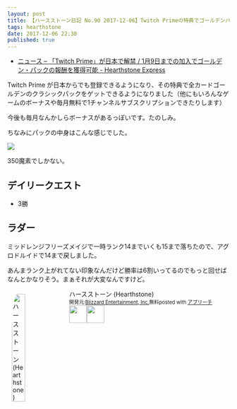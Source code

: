 ```yaml
---
layout: post
title: 【ハースストーン日記 No.90 2017-12-06】Twitch Primeの特典でゴールデンパックをゲット！
tags: hearthstone
date: 2017-12-06 22:30
published: true
---
```


* [ニュース – 「Twitch Prime」が日本で解禁 / 1月9日までの加入でゴールデン・パックの報酬を獲得可能 - Hearthstone Express](http://hs-exp.jp/2017-12-06/news-twitch-prime-started-in-japan/)

Twitch Prime が日本からでも登録できるようになり、その特典で全カードゴールデンのクラシックパックをゲットできるようになりました（他にもいろんなゲームのボーナスや毎月無料で1チャンネルサブスクリプションできたりします）

今後も毎月なんかしらボーナスがあるっぽいです。たのしみ。

ちなみにパックの中身はこんな感じでした。

![](https://gyazo.com/f4ad5e398dd274201ee1cfd67871ba7f.png)

350魔素でしかない。

## デイリークエスト

* 3勝

## ラダー

ミッドレンジフリーズメイジで一時ランク14までいくも15まで落ちたので、アグロドルイドで14まで戻しました。

あんまランク上がれてない印象なんだけど勝率は6割いってるのでもっと回せばなんとかなりそう。まぁそれが大変なんですけど。


<div id="appreach-box" style="text-align:left;"><img id="appreach-image" src="https://lh6.ggpht.com/J-_wYHXVmR86Mvq6KNHiSvR0T3WH4wHgVC0OLQEIa1FHVbXARD0zafLA8JEUjo-CqDw=w170" alt="ハースストーン (Hearthstone)" style="float:left; margin:10px; width:25%; max-width:120px; border-radius:10%;"><div class="appreach-info" style="margin: 10px;"><div id="appreach-appname">ハースストーン (Hearthstone)</div><div id="appreach-developer" style="font-size:80%; display:inline-block; _display:inline;">開発元:<a id="appreach-developerurl" href="https://itunes.apple.com/jp/developer/blizzard-entertainment-inc/id306862900?uo=4" target="_blank" rel="nofollow">Blizzard Entertainment, Inc.</a></div><div id="appreach-price" style="font-size:80%; display:inline-block; _display:inline;">無料</div><div class="appreach-powered" style="font-size:80%; display:inline-block; _display:inline;">posted with <a href="http://mama-hack.com/app-reach/" title="アプリーチ" target="_blank" rel="nofollow">アプリーチ</a></div><div class="appreach-links" style="float: left;"><div id="appreach-itunes-link" style="display: inline-block; _display: inline;"><a id="appreach-itunes" href="https://itunes.apple.com/jp/app/%E3%83%8F%E3%83%BC%E3%82%B9%E3%82%B9%E3%83%88%E3%83%BC%E3%83%B3-hearthstone/id625257520?mt=8&amp;uo=4&amp;at=10l4wP" target="_blank" rel="nofollow"><img src="https://nabettu.github.io/appreach/img/itune_ja.svg" style="height:40px;"></a></div><div id="appreach-gplay-link" style="display:inline-block; _display:inline;"><a id="appreach-gplay" href="https://play.google.com/store/apps/details?id=com.blizzard.wtcg.hearthstone" target="_blank" rel="nofollow"><img src="https://nabettu.github.io/appreach/img/gplay_ja.png" style="height:40px;"></a></div></div></div><div class="appreach-footer" style="margin-bottom:10px; clear: left;"></div></div>